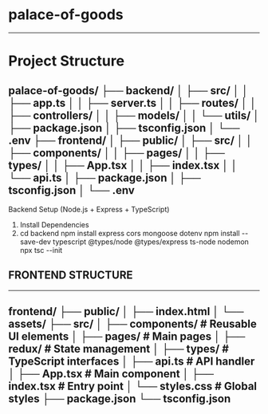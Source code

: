 # palace-of-goods #
----
# Project Structure #

palace-of-goods/
├── backend/
│   ├── src/
│   │   ├── app.ts
│   │   ├── server.ts
│   │   ├── routes/
│   │   ├── controllers/
│   │   ├── models/
│   │   └── utils/
│   ├── package.json
│   ├── tsconfig.json
│   └── .env
├── frontend/
│   ├── public/
│   ├── src/
│   │   ├── components/
│   │   ├── pages/
│   │   ├── types/
│   │   ├── App.tsx
│   │   ├── index.tsx
│   │   └── api.ts
│   ├── package.json
│   ├── tsconfig.json
│   └── .env
---
Backend Setup (Node.js + Express + TypeScript)
1. Install Dependencies
2. cd backend
npm install express cors mongoose dotenv
npm install --save-dev typescript @types/node @types/express ts-node nodemon
npx tsc --init

## FRONTEND STRUCTURE ##
---
frontend/
├── public/
│   ├── index.html
│   └── assets/
├── src/
│   ├── components/   # Reusable UI elements
│   ├── pages/        # Main pages
│   ├── redux/        # State management
│   ├── types/        # TypeScript interfaces
│   ├── api.ts        # API handler
│   ├── App.tsx       # Main component
│   ├── index.tsx     # Entry point
│   └── styles.css    # Global styles
├── package.json
└── tsconfig.json
---
